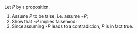Let $P$ by a proposition.

1. Assume $P$ to be false, i.e. assume $¬P$;
2. Show that $¬P$ implies falsehood;
3. Since assuming $¬P$ leads to a contradiction, $P$ is in fact true.
